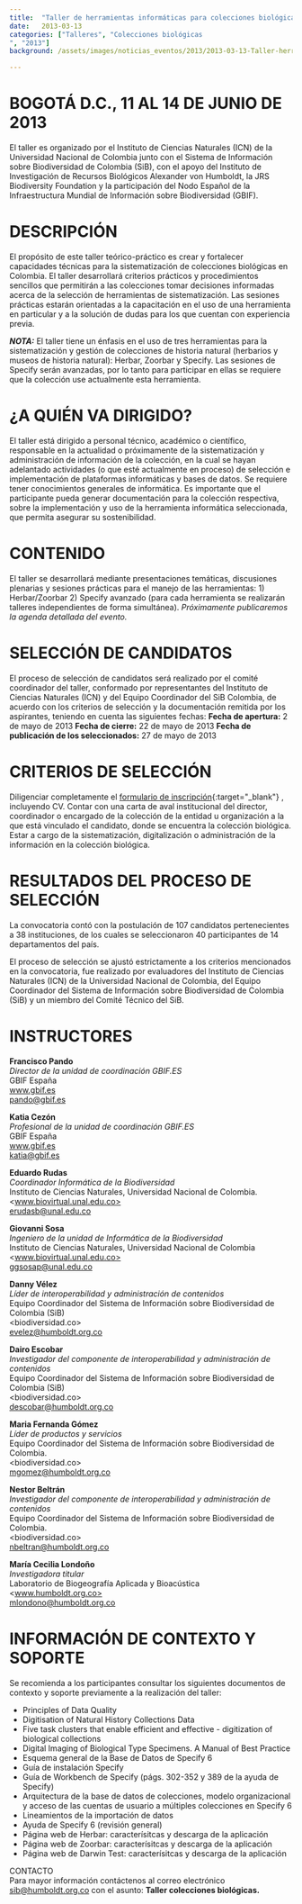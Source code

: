 ```yaml
---
title:  "Taller de herramientas informáticas para colecciones biológicas"
date:   2013-03-13
categories: ["Talleres", "Colecciones biológicas
", "2013"]
background: /assets/images/noticias_eventos/2013/2013-03-13-Taller-herramientas-informáticas-colecciones.jpg

---
```


# BOGOTÁ D.C., 11 AL 14 DE JUNIO DE 2013

El taller es organizado por el Instituto de Ciencias Naturales (ICN) de la Universidad Nacional de Colombia junto con el Sistema de Información sobre Biodiversidad de Colombia (SiB), con el apoyo del Instituto de Investigación de Recursos Biológicos Alexander von Humboldt, la JRS Biodiversity Foundation y la participación del Nodo Español de la Infraestructura Mundial de Información sobre Biodiversidad (GBIF).

# DESCRIPCIÓN

El propósito de este taller teórico-práctico es crear y fortalecer capacidades técnicas para la sistematización de colecciones biológicas en Colombia. El taller desarrollará criterios prácticos y procedimientos sencillos  que permitirán a las colecciones tomar decisiones informadas acerca de la selección de herramientas de sistematización. Las sesiones prácticas estarán orientadas a la capacitación en el uso de una herramienta en particular y a la solución de dudas para los que cuentan con experiencia previa.

***NOTA:*** El taller tiene un énfasis en el uso de tres herramientas para la sistematización y gestión de colecciones de historia natural (herbarios y museos de historia natural): Herbar, Zoorbar y Specify. Las sesiones de Specify serán avanzadas, por lo tanto para participar en ellas se requiere que la colección use actualmente esta herramienta.

# ¿A QUIÉN VA DIRIGIDO?

El taller está dirigido a personal técnico, académico o científico, responsable en la actualidad o próximamente de la sistematización y administración de información de la colección, en la cual se hayan adelantado actividades (o que esté actualmente en proceso) de selección e implementación de plataformas informáticas y bases de datos.
Se requiere tener conocimientos generales de informática. Es importante que el participante pueda generar documentación para la colección respectiva, sobre la implementación y uso de la herramienta informática seleccionada, que permita asegurar su sostenibilidad.

# CONTENIDO

El taller se desarrollará mediante presentaciones temáticas, discusiones plenarias y sesiones prácticas para el manejo de las herramientas: 1) Herbar/Zoorbar  2) Specify avanzado (para cada herramienta se realizarán talleres independientes de forma simultánea).
*Próximamente publicaremos la agenda detallada del evento.*

# SELECCIÓN DE CANDIDATOS

El proceso de selección de candidatos será realizado por el comité coordinador del taller, conformado por representantes del Instituto de Ciencias Naturales (ICN) y del Equipo Coordinador del SiB Colombia, de acuerdo con los criterios de selección y la documentación remitida por los aspirantes, teniendo en cuenta las siguientes fechas:
**Fecha de apertura:** 2 de mayo de 2013
**Fecha de cierre:** 22 de mayo de 2013
**Fecha de publicación de los seleccionados:** 27 de mayo de 2013

# CRITERIOS DE SELECCIÓN

Diligenciar completamente el [formulario de inscripción](https://docs.google.com/forms/d/e/1FAIpQLSd0oDzvzh6BxHDKDPXZuK1i3QWRl7rbfVAinDG4zmLGHA4oJw/viewform?formkey=dDVka0FTLVRLd3NWT2w3d1c1azFUYlE6MQ#gid=0){:target="_blank"}
, incluyendo CV.
Contar con una carta de aval institucional del director, coordinador o encargado de la colección de la entidad u organización a la que está vinculado el candidato, donde se encuentra la colección biológica.
Estar a cargo de la sistematización, digitalización o administración de la información en la colección biológica.

# RESULTADOS DEL PROCESO DE SELECCIÓN

La convocatoria contó con la postulación de 107 candidatos pertenecientes a 38 instituciones, de los cuales se seleccionaron 40 participantes de 14 departamentos del país.

El proceso de selección se ajustó estrictamente a los criterios mencionados en la convocatoria, fue realizado por evaluadores del Instituto de Ciencias Naturales (ICN) de la Universidad Nacional de Colombia, del Equipo Coordinador del Sistema de Información sobre Biodiversidad de Colombia (SiB) y un miembro del Comité Técnico del SiB.


# INSTRUCTORES
   
**Francisco Pando**  
*Director de la unidad de coordinación GBIF.ES*  
GBIF España  
www.gbif.es  
pando@gbif.es  
 
 
**Katia Cezón**  
*Profesional de la unidad de coordinación GBIF.ES*  
GBIF España  
www.gbif.es  
katia@gbif.es  


**Eduardo Rudas**  
*Coordinador Informática de la Biodiversidad*  
Instituto de Ciencias Naturales, Universidad Nacional de Colombia.  
<www.biovirtual.unal.edu.co>  
erudasb@unal.edu.co  


**Giovanni Sosa**  
*Ingeniero de la unidad de Informática de la Biodiversidad*  
Instituto de Ciencias Naturales, Universidad Nacional de Colombia  
<www.biovirtual.unal.edu.co>  
ggsosap@unal.edu.co


**Danny Vélez**  
*Líder de interoperabilidad y administración de contenidos*  
Equipo Coordinador del Sistema de Información
sobre Biodiversidad de Colombia (SiB)  
<biodiversidad.co>  
evelez@humboldt.org.co  


**Dairo Escobar**  
*Investigador del componente de interoperabilidad y administración de contenidos*  
Equipo Coordinador del Sistema de Información sobre Biodiversidad de Colombia (SiB)  
<biodiversidad.co>  
descobar@humboldt.org.co  


**Maria Fernanda Gómez**  
*Líder de productos y servicios*  
Equipo Coordinador del Sistema de Información sobre Biodiversidad de Colombia.  
<biodiversidad.co>  
mgomez@humboldt.org.co  


**Nestor Beltrán**  
*Investigador del componente de interoperabilidad y administración de contenidos*  
Equipo Coordinador del Sistema de Información sobre Biodiversidad de Colombia.  
<biodiversidad.co>  
nbeltran@humboldt.org.co  


**María Cecilia Londoño**  
*Investigadora titular*  
Laboratorio de Biogeografía Aplicada y Bioacústica  
<www.humboldt.org.co>  
mlondono@humboldt.org.co  

# INFORMACIÓN DE CONTEXTO Y SOPORTE

Se recomienda a los participantes consultar los siguientes documentos de contexto y soporte previamente a la realización del taller:

- Principles of Data Quality
- Digitisation of Natural History Collections Data
- Five task clusters that enable efficient and effective - digitization of biological collections
- Digital Imaging of Biological Type Specimens. A Manual of Best Practice
- Esquema general de la Base de Datos de Specify 6
- Guía de instalación Specify
- Guía de Workbench de Specify (págs. 302-352 y 389 de la ayuda de Specify)
- Arquitectura de la base de datos de colecciones, modelo organizacional y acceso de las cuentas de usuario a múltiples colecciones en Specify 6
- Lineamientos de la importación de datos
- Ayuda de Specify 6 (revisión general)
- Página web de Herbar: caracterísitcas y descarga de la aplicación
- Página web de Zoorbar: caracterísitcas y descarga de la aplicación
- Página web de Darwin Test: caracterísitcas y descarga de la aplicación
 



CONTACTO  
Para mayor información contáctenos al correo electrónico sib@humboldt.org.co con el asunto: **Taller colecciones biológicas.**
